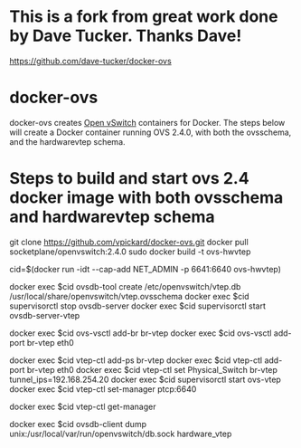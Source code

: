This is a fork from great work done by Dave Tucker. Thanks Dave!
================================================================
https://github.com/dave-tucker/docker-ovs

docker-ovs
==========

docker-ovs creates [Open vSwitch](http://openvswitch.org) containers for Docker.
The steps below will create a Docker container running OVS 2.4.0, with both
the ovsschema, and the hardwarevtep schema.


Steps to build and start ovs 2.4 docker image with both ovsschema and hardwarevtep schema
=========================================================================================

git clone https://github.com/vpickard/docker-ovs.git 
docker pull socketplane/openvswitch:2.4.0
sudo docker build -t ovs-hwvtep


cid=$(docker run -idt --cap-add NET_ADMIN -p 6641:6640 ovs-hwvtep)

docker exec $cid ovsdb-tool create /etc/openvswitch/vtep.db /usr/local/share/openvswitch/vtep.ovsschema
docker exec $cid supervisorctl stop ovsdb-server
docker exec $cid supervisorctl start ovsdb-server-vtep

docker exec $cid ovs-vsctl add-br br-vtep
docker exec $cid ovs-vsctl add-port br-vtep eth0

docker exec $cid vtep-ctl add-ps br-vtep
docker exec $cid vtep-ctl add-port br-vtep eth0
docker exec $cid vtep-ctl set Physical_Switch br-vtep tunnel_ips=192.168.254.20
docker exec $cid supervisorctl start ovs-vtep
docker exec $cid vtep-ctl set-manager ptcp:6640

docker exec $cid vtep-ctl get-manager

docker exec $cid ovsdb-client dump unix:/usr/local/var/run/openvswitch/db.sock hardware_vtep

